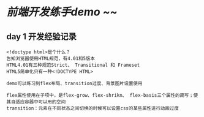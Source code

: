 # ***前端开发练手demo ~~***
## day 1 开发经验记录
    <!doctype html>是个什么？
    告知浏览器使用HTML规范，有4.01和5版本
    HTML4.01有三种规范Strict、 Transitional 和 Frameset
    HTML5简单化只有一种<!DOCTYPE HTML>

    demo可以练习到flex布局、transition过度、背景图片设置使用

    flex属性使用在子项中，是flex-grow、flex-shrikn、 flex-basis三个属性的简写；使其自适应容器中可以用的空间
    transition：元素在不同状态之间切换的时候可以设置css的某些属性进行动画过度

